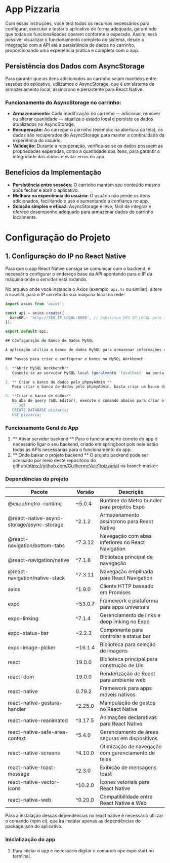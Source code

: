 
# App Pizzaria

Com essas instruções, você terá todos os recursos necessários para configurar, executar e testar o aplicativo de forma adequada, garantindo que todas as funcionalidades operem conforme o esperado. Assim, será possível visualizar o funcionamento completo do sistema, desde a integração com a API até a persistência de dados no carrinho, proporcionando uma experiência prática e completa com o app.



## Persistência dos Dados com AsyncStorage

Para garantir que os itens adicionados ao carrinho sejam mantidos entre sessões do aplicativo, utilizamos o AsyncStorage, que é um sistema de armazenamento local, assíncrono e persistente para React Native.

### Funcionamento do AsyncStorage no carrinho:

- **Armazenamento:** Cada modificação no carrinho — adicionar, remover ou alterar quantidade — atualiza o estado local e persiste os dados atualizados no AsyncStorage.
- **Recuperação:** Ao carregar o carrinho (exemplo: na abertura da tela), os dados são recuperados do AsyncStorage para manter a continuidade da experiência do usuário.
- **Validação:** Durante a recuperação, verifica-se se os dados possuem as propriedades esperadas, como a quantidade dos itens, para garantir a integridade dos dados e evitar erros no app.

## Benefícios da Implementação

- **Persistência entre sessões:** O carrinho mantém seu conteúdo mesmo após fechar e abrir o aplicativo.
- **Melhora na experiência do usuário:** O usuário não perde os itens adicionados, facilitando o uso e aumentando a confiança no app.
- **Solução simples e eficaz:** AsyncStorage é leve, fácil de integrar e oferece desempenho adequado para armazenar dados do carrinho localmente.

# Configuração do Projeto

## 1. Configuração do IP no React Native

Para que o app React Native consiga se comunicar com o backend, é necessário configurar o endereço base da API apontando para o IP da máquina onde o servidor está rodando.

No arquivo onde você instancia o Axios (exemplo: `api.ts` ou similar), altere o `baseURL` para o IP correto da sua máquina local na rede:

```ts
import axios from 'axios';

const api = axios.create({
  baseURL: 'http://SEU_IP_LOCAL:8080', // Substitua SEU_IP_LOCAL pelo IP da sua máquina
});

export default api;

## Configuração do Banco de Dados MySQL

A aplicação utiliza o banco de dados MySQL para armazenar informações da pizzaria, como produtos e pedidos.

### Passos para criar e configurar o banco no MySQL Workbench

1. **Abrir MySQL Workbench**  
   Conecte-se ao servidor MySQL local (geralmente `localhost` na porta padrão `3306`).  

2. ** Criar o banco de dados pelo phpmyAdmin **
   Para criar o banco de dados pelo phpmyAdmin, basta criar um banco de dados chamado pizzaria.

3. **Criar o banco de dados**  
   Na aba de query (SQL Editor), execute o comando abaixo para criar o banco:  
   ```sql
   CREATE DATABASE pizzaria;
   USE pizzaria;
   ```


### Funcionamento Geral do App

   1. ** Ativar servidor backend **
      Para o funcionamento correto do app é necessário ligar o seu backend, criado em springboot pois nele estão todas as APIs necessárias para o funcionamento do app:
   2. ** Onde baixar o projeto backend **
      O projeto backend pode ser acessado por meio deste repositório do github(https://github.com/GuilhermeVale1/pizzaria) na branch master:


### Dependências do projeto


| Pacote                                    | Versão   | Descrição                                          |
| ----------------------------------------- | -------- | -------------------------------------------------- |
| @expo/metro-runtime                       | \~5.0.4  | Runtime do Metro bundler para projetos Expo        |
| @react-native-async-storage/async-storage | ^2.1.2   | Armazenamento assíncrono para React Native         |
| @react-navigation/bottom-tabs             | ^7.3.12  | Navegação com abas inferiores no React Navigation  |
| @react-navigation/native                  | ^7.1.8   | Biblioteca principal de navegação                  |
| @react-navigation/native-stack            | ^7.3.11  | Navegação empilhada para React Navigation          |
| axios                                     | ^1.9.0   | Cliente HTTP baseado em Promises                   |
| expo                                      | \~53.0.7 | Framework e plataforma para apps universais        |
| expo-linking                              | ^7.1.4   | Gerenciamento de links e deep linking no Expo      |
| expo-status-bar                           | \~2.2.3  | Componente para controlar a status bar             |
| expo-image-picker                         | \~16.1.4 | Biblioteca para seleção de imagens                 |
| react                                     | 19.0.0   | Biblioteca principal para construção de UIs        |
| react-dom                                 | 19.0.0   | Renderização de React para ambiente web            |
| react-native                              | 0.79.2   | Framework para apps móveis nativos                 |
| react-native-gesture-handler              | ^2.25.0  | Manipulação de gestos no React Native              |
| react-native-reanimated                   | ^3.17.5  | Animações declarativas para React Native           |
| react-native-safe-area-context            | ^5.4.0   | Gerenciamento de áreas seguras em dispositivos     |
| react-native-screens                      | ^4.10.0  | Otimização de navegação com gerenciamento de telas |
| react-native-toast-message                | ^2.3.0   | Exibição de mensagens toast                        |
| react-native-vector-icons                 | ^10.2.0  | Ícones vetoriais para React Native                 |
| react-native-web                          | ^0.20.0  | Compatibilidade entre React Native e Web           |


Para a instalação dessas dependências no react native é necessário utilizar o comando (npm ci), que irá instalar apenas as dependências do package.json do aplicativo.


### Inicialização do app

 1. Para iniciar o app é necessário digitar o comando npx expo start no terminal.


